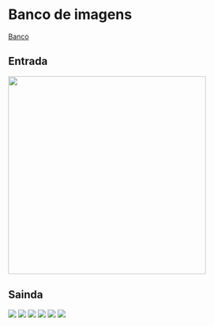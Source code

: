 # Banco de imagens
<a href="https://drive.google.com/drive/folders/1CFvw9_90HpjxYwNvqu8-86ake0eDM2-i?usp=drive_link"> Banco </a> <br>

## Entrada 

<img src="https://github.com/joaovitor73/Digital_Image_Processing_Java/assets/83173020/5f4e82c0-f8c4-4adc-86b0-bb81d5e4e367" width="400" /> <br>

## Sainda

<img src="https://github.com/joaovitor73/Digital_Image_Processing_Java/assets/83173020/8af3620b-409e-4655-b51a-44346348a6a3" /> 
<img src="https://github.com/joaovitor73/Digital_Image_Processing_Java/assets/83173020/9f596ee1-5bb4-4bb8-9887-993fa6193a01" /> 
<img src="https://github.com/joaovitor73/Digital_Image_Processing_Java/assets/83173020/91795e31-4d25-46de-99a6-7264864b9ecd"  /> 
<img src="https://github.com/joaovitor73/Digital_Image_Processing_Java/assets/83173020/0171b477-c6d9-4e95-b7d0-4a140108fdc7" /> 
<img src="https://github.com/joaovitor73/Digital_Image_Processing_Java/assets/83173020/c786b480-55a5-467f-b295-e4daf2825639"  /> 
<img src="https://github.com/joaovitor73/Digital_Image_Processing_Java/assets/83173020/f2ee8082-cc0f-4021-b9c4-72a9060751ef" /> 
